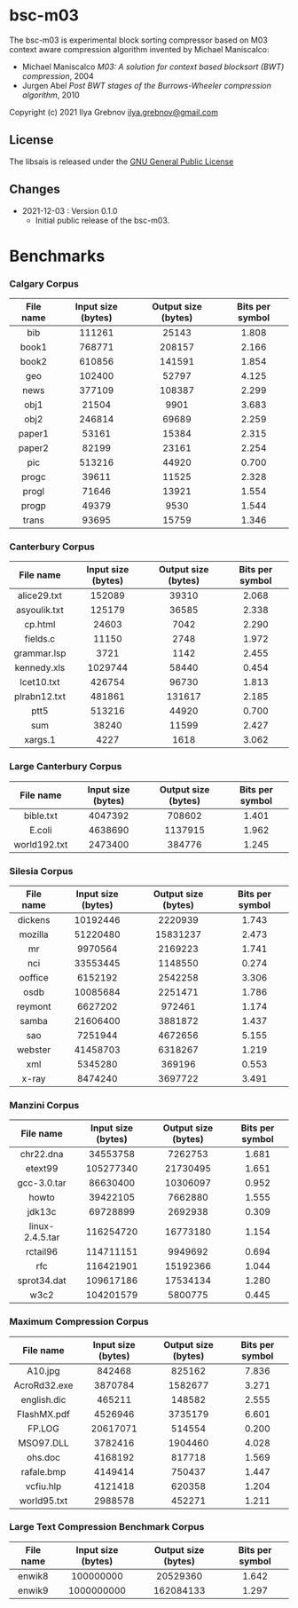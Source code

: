 # bsc-m03

The bsc-m03 is experimental block sorting compressor based on M03 context aware compression algorithm invented by Michael Maniscalco:
* Michael Maniscalco *M03: A solution for context based blocksort (BWT) compression*, 2004
* Jurgen Abel *Post BWT stages of the Burrows-Wheeler compression algorithm*, 2010

Copyright (c) 2021 Ilya Grebnov <ilya.grebnov@gmail.com>

## License
The libsais is released under the [GNU General Public License](LICENSE "GNU General Public License")

## Changes
* 2021-12-03 : Version 0.1.0
  * Initial public release of the bsc-m03.

# Benchmarks

### Calgary Corpus ###
| File name | Input size (bytes) | Output size (bytes) | Bits per symbol |
|:---------------:|:-----------:|:------------:|:-------:|
| bib | 111261 | 25143 | 1.808 |
| book1 | 768771 | 208157 | 2.166 |
| book2 | 610856 | 141591 | 1.854 |
| geo | 102400 | 52797 | 4.125 |
| news | 377109 | 108387 | 2.299 |
| obj1 | 21504 | 9901 | 3.683 |
| obj2 | 246814 | 69689 | 2.259 |
| paper1 | 53161 | 15384 | 2.315 |
| paper2 | 82199 | 23161 | 2.254 |
| pic | 513216 | 44920 | 0.700 |
| progc | 39611 | 11525 | 2.328 |
| progl | 71646 | 13921 | 1.554 |
| progp | 49379 | 9530 | 1.544 |
| trans | 93695 | 15759 | 1.346 |

### Canterbury Corpus ###
| File name | Input size (bytes) | Output size (bytes) | Bits per symbol |
|:---------------:|:-----------:|:------------:|:-------:|
| alice29.txt | 152089 | 39310 | 2.068 |
| asyoulik.txt | 125179 | 36585 | 2.338 |
| cp.html | 24603 | 7042 | 2.290 |
| fields.c | 11150 | 2748 | 1.972 |
| grammar.lsp | 3721 | 1142 | 2.455 |
| kennedy.xls | 1029744 | 58440 | 0.454 |
| lcet10.txt | 426754 | 96730 | 1.813 |
| plrabn12.txt | 481861 | 131617 | 2.185 |
| ptt5 | 513216 | 44920 | 0.700 |
| sum | 38240 | 11599 | 2.427 |
| xargs.1 | 4227 | 1618 | 3.062 |

### Large Canterbury Corpus ###
| File name | Input size (bytes) | Output size (bytes) | Bits per symbol |
|:---------------:|:-----------:|:------------:|:-------:|
| bible.txt | 4047392 | 708602 | 1.401 |
| E.coli | 4638690 | 1137915 | 1.962 |
| world192.txt | 2473400 | 384776 | 1.245 |

### Silesia Corpus ###
| File name | Input size (bytes) | Output size (bytes) | Bits per symbol |
|:---------------:|:-----------:|:------------:|:-------:|
| dickens | 10192446 | 2220939 | 1.743 |
| mozilla | 51220480 | 15831237 | 2.473 |
| mr | 9970564 | 2169223 | 1.741 |
| nci | 33553445 | 1148550 | 0.274 |
| ooffice | 6152192 | 2542258 | 3.306 |
| osdb | 10085684 | 2251471 | 1.786 |
| reymont | 6627202 | 972461 | 1.174 |
| samba | 21606400 | 3881872 | 1.437 |
| sao | 7251944 | 4672656 | 5.155 |
| webster | 41458703 | 6318267 | 1.219 |
| xml | 5345280 | 369196 | 0.553 |
| x-ray | 8474240 | 3697722 | 3.491 |

### Manzini Corpus ###
| File name | Input size (bytes) | Output size (bytes) | Bits per symbol |
|:---------------:|:-----------:|:------------:|:-------:|
| chr22.dna | 34553758 | 7262753 | 1.681 |
| etext99 | 105277340 | 21730495 | 1.651 |
| gcc-3.0.tar | 86630400 | 10306097 | 0.952 |
| howto | 39422105 | 7662880 | 1.555 |
| jdk13c | 69728899 | 2692938 | 0.309 |
| linux-2.4.5.tar | 116254720 | 16773180 | 1.154 |
| rctail96 | 114711151 | 9949692 | 0.694 |
| rfc | 116421901 | 15192366 | 1.044 |
| sprot34.dat | 109617186 | 17534134 | 1.280 |
| w3c2 | 104201579 | 5800775 | 0.445 |

### Maximum Compression Corpus ###
| File name | Input size (bytes) | Output size (bytes) | Bits per symbol |
|:---------------:|:-----------:|:------------:|:-------:|
| A10.jpg | 842468 | 825162 | 7.836 |
| AcroRd32.exe | 3870784 | 1582677 | 3.271 |
| english.dic | 465211 | 148582 | 2.555 |
| FlashMX.pdf | 4526946 | 3735179 | 6.601 |
| FP.LOG | 20617071 | 514554 | 0.200 |
| MSO97.DLL | 3782416 | 1904460 | 4.028 |
| ohs.doc | 4168192 | 817718 | 1.569 |
| rafale.bmp | 4149414 | 750437 | 1.447 |
| vcfiu.hlp | 4121418 | 620358 | 1.204 |
| world95.txt | 2988578 | 452271 | 1.211 |

### Large Text Compression Benchmark Corpus ###
| File name | Input size (bytes) | Output size (bytes) | Bits per symbol |
|:---------------:|:-----------:|:------------:|:-------:|
| enwik8 | 100000000 | 20529360 | 1.642 |
| enwik9 | 1000000000 | 162084133 | 1.297 |
